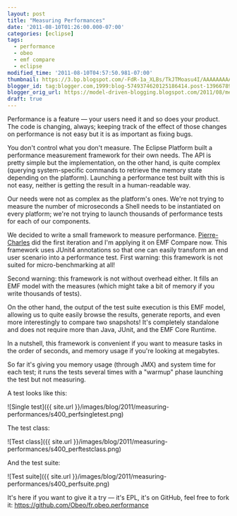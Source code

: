 ```yaml
---
layout: post
title: "Measuring Performances"
date: '2011-08-10T01:26:00.000-07:00'
categories: [eclipse]
tags:
  - performance
  - obeo
  - emf compare
  - eclipse
modified_time: '2011-08-10T04:57:50.981-07:00'
thumbnail: https://3.bp.blogspot.com/-FdR-1a_XLBs/TkJTMoasu4I/AAAAAAAAAiM/FtGlBhOvdE4/s72-c/perfsingletest.png
blogger_id: tag:blogger.com,1999:blog-5749374620125186414.post-1396678905777386614
blogger_orig_url: https://model-driven-blogging.blogspot.com/2011/08/measuring-performances.html
draft: true
---
```


Performance is a feature — your users need it and so does your product. The code is changing, always; keeping track of the effect of those changes on performance is not easy but it is as important as fixing bugs.

You don't control what you don't measure. The Eclipse Platform built a performance measurement framework for their own needs. The API is pretty simple but the implementation, on the other hand, is quite complex (querying system-specific commands to retrieve the memory state depending on the platform). Launching a performance test built with this is not easy, neither is getting the result in a human-readable way.

Our needs were not as complex as the platform's ones. We're not trying to measure the number of microseconds a Shell needs to be instantiated on every platform; we're not trying to launch thousands of performance tests for each of our components.

We decided to write a small framework to measure performance. [Pierre-Charles](https://github.com/pcdavid) did the first iteration and I'm applying it on EMF Compare now. This framework uses JUnit4 annotations so that one can easily transform an end user scenario into a performance test. First warning: this framework is not suited for micro-benchmarking at all!

Second warning: this framework is not without overhead either. It fills an EMF model with the measures (which might take a bit of memory if you write thousands of tests).

On the other hand, the output of the test suite execution is this EMF model, allowing us to quite easily browse the results, generate reports, and even more interestingly to compare two snapshots! It's completely standalone and does not require more than Java, JUnit, and the EMF Core Runtime.

In a nutshell, this framework is convenient if you want to measure tasks in the order of seconds, and memory usage if you're looking at megabytes.

So far it's giving you memory usage (through JMX) and system time for each test; it runs the tests several times with a "warmup" phase launching the test but not measuring.

A test looks like this:

![Single test]({{ site.url }}/images/blog/2011/measuring-performances/s400_perfsingletest.png)

The test class:

![Test class]({{ site.url }}/images/blog/2011/measuring-performances/s400_perftestclass.png)

And the test suite:

![Test suite]({{ site.url }}/images/blog/2011/measuring-performances/s400_perfsuite.png)

It's here if you want to give it a try — it's EPL, it's on GitHub, feel free to fork it: https://github.com/Obeo/fr.obeo.performance

